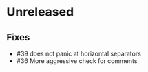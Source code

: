 # Unreleased

## Fixes

- #39 does not panic at horizontal separators
- #36 More aggressive check for comments
